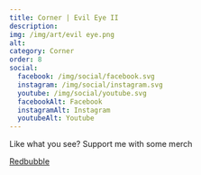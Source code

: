 ```yaml
---
title: Corner | Evil Eye II
description: 
img: /img/art/evil eye.png
alt: 
category: Corner
order: 8
social:
  facebook: /img/social/facebook.svg
  instagram: /img/social/instagram.svg
  youtube: /img/social/youtube.svg
  facebookAlt: Facebook
  instagramAlt: Instagram
  youtubeAlt: Youtube
---
```

Like what you see? Support me with some merch

<a href='https://www.redbubble.com/shop/ap/102591599' class="btn btn-primary store-link">
Redbubble
</a>